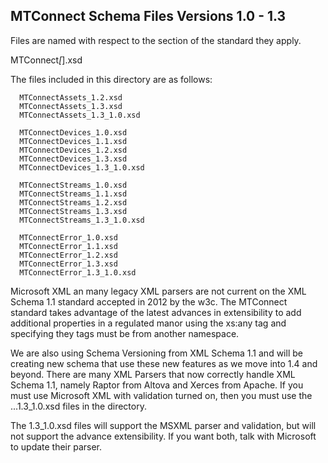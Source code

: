 MTConnect Schema Files Versions 1.0 - 1.3
--------

Files are named with respect to the section of the standard they apply. 

  MTConnect<Part>_<Version>[_<XSD Schema Version>].xsd
    
The files included in this directory are as follows:

```
  MTConnectAssets_1.2.xsd
  MTConnectAssets_1.3.xsd
  MTConnectAssets_1.3_1.0.xsd
```  

```
  MTConnectDevices_1.0.xsd
  MTConnectDevices_1.1.xsd
  MTConnectDevices_1.2.xsd
  MTConnectDevices_1.3.xsd
  MTConnectDevices_1.3_1.0.xsd
```

```
  MTConnectStreams_1.0.xsd
  MTConnectStreams_1.1.xsd
  MTConnectStreams_1.2.xsd
  MTConnectStreams_1.3.xsd
  MTConnectStreams_1.3_1.0.xsd
```

```
  MTConnectError_1.0.xsd
  MTConnectError_1.1.xsd
  MTConnectError_1.2.xsd
  MTConnectError_1.3.xsd
  MTConnectError_1.3_1.0.xsd
```

Microsoft XML an many legacy XML parsers are not current on the XML Schema 1.1 standard accepted in 2012 by the w3c. The MTConnect standard takes advantage of the latest advances in extensibility to add additional properties in a regulated manor using the xs:any tag and specifying they tags must be from another namespace.

We are also using Schema Versioning from XML Schema 1.1 and will be creating new schema that use these new features as we move into 1.4 and beyond. There are many XML Parsers that now correctly handle XML Schema 1.1, namely Raptor from Altova and Xerces from Apache. If you must use Microsoft XML with validation turned on, then you must use the ...1.3_1.0.xsd files in the directory. 

The 1.3_1.0.xsd files will support the MSXML parser and validation, but will not support the advance extensibility. If you want both, talk with Microsoft to update their parser.